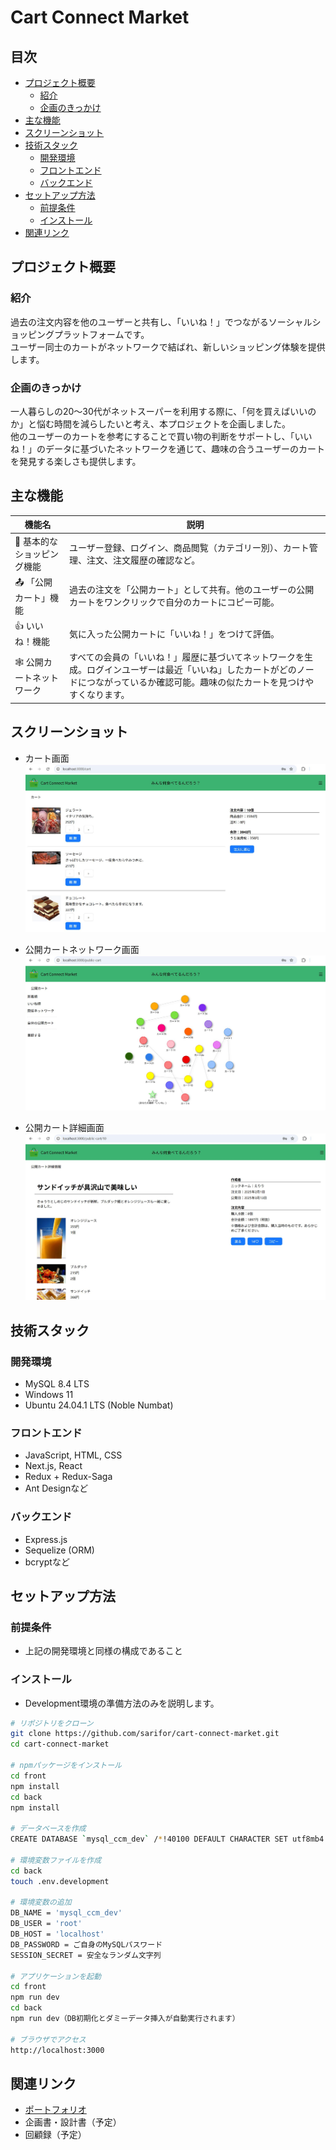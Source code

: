 # Cart Connect Market <!-- omit in toc -->

## 目次 <!-- omit in toc -->
- [プロジェクト概要](#プロジェクト概要)
  - [紹介](#紹介)
  - [企画のきっかけ](#企画のきっかけ)
- [主な機能](#主な機能)
- [スクリーンショット](#スクリーンショット)
- [技術スタック](#技術スタック)
  - [開発環境](#開発環境)
  - [フロントエンド](#フロントエンド)
  - [バックエンド](#バックエンド)
- [セットアップ方法](#セットアップ方法)
  - [前提条件](#前提条件)
  - [インストール](#インストール)
- [関連リンク](#関連リンク)

## プロジェクト概要

### 紹介
過去の注文内容を他のユーザーと共有し、「いいね！」でつながるソーシャルショッピングプラットフォームです。<br>
ユーザー同士のカートがネットワークで結ばれ、新しいショッピング体験を提供します。

### 企画のきっかけ
一人暮らしの20〜30代がネットスーパーを利用する際に、「何を買えばいいのか」と悩む時間を減らしたいと考え、本プロジェクトを企画しました。<br>
他のユーザーのカートを参考にすることで買い物の判断をサポートし、「いいね！」のデータに基づいたネットワークを通じて、趣味の合うユーザーのカートを発見する楽しさも提供します。

## 主な機能
| 機能名 | 説明 |
|--------|------|
| 🛒 基本的なショッピング機能 | ユーザー登録、ログイン、商品閲覧（カテゴリー別）、カート管理、注文、注文履歴の確認など。 |
| 📤 「公開カート」機能 | 過去の注文を「公開カート」として共有。他のユーザーの公開カートをワンクリックで自分のカートにコピー可能。 |
| 👍 いいね！機能 | 気に入った公開カートに「いいね！」をつけて評価。 |
| 🕸️ 公開カートネットワーク | すべての会員の「いいね！」履歴に基づいてネットワークを生成。ログインユーザーは最近「いいね」したカートがどのノードにつながっているか確認可能。趣味の似たカートを見つけやすくなります。|

## スクリーンショット
- カート画面
![Cart Screenshot](README_screenshot_cart.jpg)

- 公開カートネットワーク画面
![Network Screenshot](README_screenshot_network.jpg)

- 公開カート詳細画面
![Public Cart Detail Screenshot](README_screenshot_public_cart_detail.jpg)

## 技術スタック
### 開発環境
- MySQL 8.4 LTS
- Windows 11
- Ubuntu 24.04.1 LTS (Noble Numbat)

### フロントエンド
- JavaScript, HTML, CSS
- Next.js, React
- Redux + Redux-Saga
- Ant Designなど

### バックエンド
- Express.js
- Sequelize (ORM)
- bcryptなど

## セットアップ方法

### 前提条件
- 上記の開発環境と同様の構成であること

### インストール
- Development環境の準備方法のみを説明します。

```bash
# リポジトリをクローン
git clone https://github.com/sarifor/cart-connect-market.git
cd cart-connect-market

# npmパッケージをインストール
cd front
npm install
cd back
npm install

# データベースを作成
CREATE DATABASE `mysql_ccm_dev` /*!40100 DEFAULT CHARACTER SET utf8mb4 COLLATE utf8mb4_0900_ai_ci */ /*!80016 DEFAULT ENCRYPTION='N' */;

# 環境変数ファイルを作成
cd back
touch .env.development

# 環境変数の追加
DB_NAME = 'mysql_ccm_dev'
DB_USER = 'root'
DB_HOST = 'localhost'
DB_PASSWORD = ご自身のMySQLパスワード
SESSION_SECRET = 安全なランダム文字列

# アプリケーションを起動
cd front
npm run dev
cd back
npm run dev（DB初期化とダミーデータ挿入が自動実行されます）

# ブラウザでアクセス
http://localhost:3000

```

## 関連リンク
- [ポートフォリオ](https://drive.google.com/file/d/1J0gvkqmouQhugbgBiCAMtzc2BYo-k3sD/view?usp=drive_link)
- 企画書・設計書（予定）
- 回顧録（予定）
